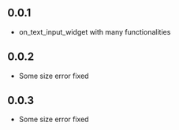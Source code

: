 ## 0.0.1

* on_text_input_widget with many functionalities

## 0.0.2

* Some size error fixed

## 0.0.3

* Some size error fixed